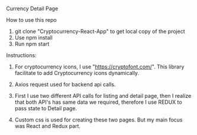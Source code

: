Currency Detail Page

How to use this repo

1. git clone "Cryptocurrency-React-App" to get local copy of the project
2. Use npm install  
3. Run npm start 


Instructions:

1. For cryptocurrency icons, I use "https://cryptofont.com/". This library facilitate to add Cryptocurrency icons dynamically.

2. Axios request used for backend api calls.
3. First I use two different API calls for listing and detail page, then I realize that both API's has same data we required, therefore I use REDUX to pass state to Detail page.

4. Custom css is used for creating these two pages. But my main focus was React and Redux part.
